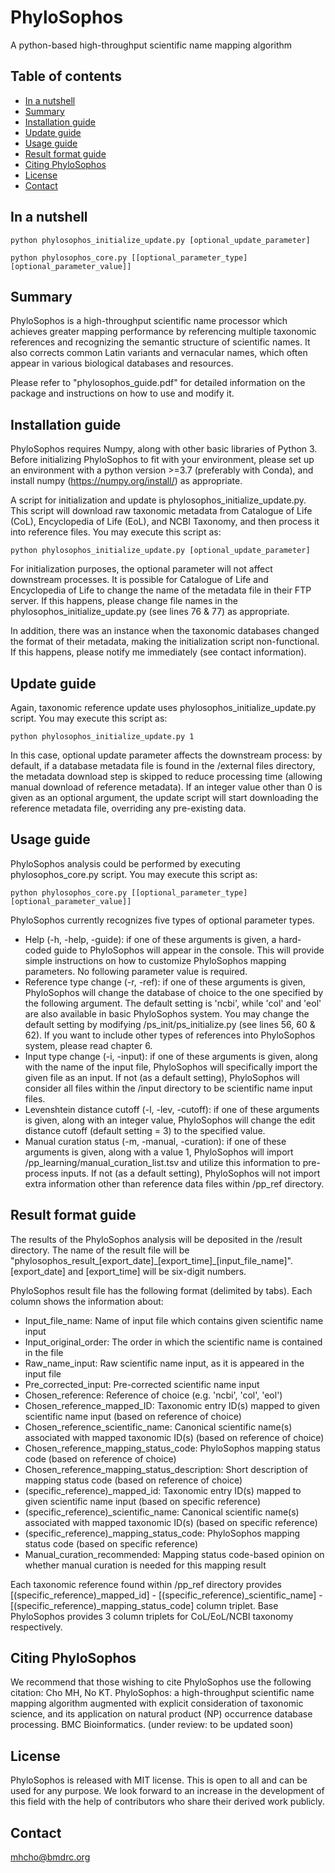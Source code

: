# PhyloSophos

A python-based high-throughput scientific name mapping algorithm

## Table of contents

- [In a nutshell](#in-a-nutshell)
- [Summary](#summary)
- [Installation guide](#installation-guide)
- [Update guide](#update-guide)
- [Usage guide](#usage-guide)
- [Result format guide](#result-format-guide)
- [Citing PhyloSophos](#citing-phylosophos)
- [License](#license)
- [Contact](#contact)

## In a nutshell

```
python phylosophos_initialize_update.py [optional_update_parameter]

python phylosophos_core.py [[optional_parameter_type] [optional_parameter_value]]
```

## Summary

PhyloSophos is a high-throughput scientific name processor which achieves greater mapping performance by referencing multiple taxonomic references and recognizing the semantic structure of scientific names. It also corrects common Latin variants and vernacular names, which often appear in various biological databases and resources. 

Please refer to "phylosophos_guide.pdf" for detailed information on the package and instructions on how to use and modify it.

## Installation guide

PhyloSophos requires Numpy, along with other basic libraries of Python 3. Before initializing PhyloSophos to fit with your environment, please set up an environment with a python version >=3.7 (preferably with Conda), and install numpy (https://numpy.org/install/) as appropriate.

A script for initialization and update is phylosophos_initialize_update.py. This script will download raw taxonomic metadata from Catalogue of Life (CoL), Encyclopedia of Life (EoL), and NCBI Taxonomy, and then process it into reference files. You may execute this script as:

<pre><code>python phylosophos_initialize_update.py [optional_update_parameter]</code></pre>

For initialization purposes, the optional parameter will not affect downstream processes. It is possible for Catalogue of Life and Encyclopedia of Life to change the name of the metadata file in their FTP server. If this happens, please change file names in the phylosophos_initialize_update.py (see lines 76 & 77) as appropriate.

In addition, there was an instance when the taxonomic databases changed the format of their metadata, making the initialization script non-functional. If this happens, please notify me immediately (see contact information).

## Update guide

Again, taxonomic reference update uses phylosophos_initialize_update.py script. You may execute this script as:

<pre><code>python phylosophos_initialize_update.py 1</code></pre>

In this case, optional update parameter affects the downstream process: by default, if a database metadata file is found in the /external files directory, the metadata download step is skipped to reduce processing time (allowing manual download of reference metadata). If an integer value other than 0 is given as an optional argument, the update script will start downloading the reference metadata file, overriding any pre-existing data.

## Usage guide

PhyloSophos analysis could be performed by executing phylosophos_core.py script. You may execute this script as:

<pre><code>python phylosophos_core.py [[optional_parameter_type] [optional_parameter_value]]</code></pre>

PhyloSophos currently recognizes five types of optional parameter types.

* Help (-h, -help, -guide): if one of these arguments is given, a hard-coded guide to PhyloSophos will appear in the console. This will provide simple instructions on how to customize PhyloSophos mapping parameters. No following parameter value is required.
* Reference type change (-r, -ref): if one of these arguments is given, PhyloSophos will change the database of choice to the one specified by the following argument. The default setting is 'ncbi', while 'col' and 'eol' are also available in basic PhyloSophos system. You may change the default setting by modifying /ps_init/ps_initialize.py (see lines 56, 60 & 62). If you want to include other types of references into PhyloSophos system, please read chapter 6.
* Input type change (-i, -input): if one of these arguments is given, along with the name of the input file, PhyloSophos will specifically import the given file as an input. If not (as a default setting), PhyloSophos will consider all files within the /input directory to be scientific name input files.
* Levenshtein distance cutoff (-l, -lev, -cutoff): if one of these arguments is given, along with an integer value, PhyloSophos will change the edit distance cutoff (default setting = 3) to the specified value. 
* Manual curation status (-m, -manual, -curation): if one of these arguments is given, along with a value 1, PhyloSophos will import /pp_learning/manual_curation_list.tsv and utilize this information to pre-process inputs. If not (as a default setting), PhyloSophos will not import extra information other than reference data files within /pp_ref directory.

## Result format guide

The results of the PhyloSophos analysis will be deposited in the /result directory. The name of the result file will be "phylosophos_result_[export_date]\_[export_time]\_[input_file_name]". [export_date] and [export_time] will be six-digit numbers. 

PhyloSophos result file has the following format (delimited by tabs). Each column shows the information about:

* Input_file_name: Name of input file which contains given scientific name input
* Input_original_order: The order in which the scientific name is contained in the file
* Raw_name_input: Raw scientific name input, as it is appeared in the input file
* Pre_corrected_input: Pre-corrected scientific name input
* Chosen_reference: Reference of choice (e.g. 'ncbi', 'col', 'eol')
* Chosen_reference_mapped_ID: Taxonomic entry ID(s) mapped to given scientific name input (based on reference of choice)
* Chosen_reference_scientific_name: Canonical scientific name(s) associated with mapped taxonomic ID(s) (based on reference of choice)
* Chosen_reference_mapping_status_code: PhyloSophos mapping status code (based on reference of choice)
* Chosen_reference_mapping_status_description: Short description of mapping status code (based on reference of choice)
* (specific_reference)\_mapped\_id: Taxonomic entry ID(s) mapped to given scientific name input (based on specific reference)
* (specific_reference)\_scientific\_name: Canonical scientific name(s) associated with mapped taxonomic ID(s) (based on specific reference)
* (specific_reference)\_mapping\_status_code: PhyloSophos mapping status code (based on specific reference)
* Manual_curation_recommended: Mapping status code-based opinion on whether manual curation is needed for this mapping result

Each taxonomic reference found within /pp_ref directory provides [(specific\_reference)\_mapped\_id] - [(specific\_reference)\_scientific\_name] - [(specific\_reference)\_mapping_status\_code] column triplet. Base PhyloSophos provides 3 column triplets for CoL/EoL/NCBI taxonomy respectively.

## Citing PhyloSophos

We recommend that those wishing to cite PhyloSophos use the following citation:
Cho MH, No KT. PhyloSophos: a high-throughput scientific name mapping algorithm augmented with explicit consideration of taxonomic science, and its application on natural product (NP) occurrence database processing. BMC Bioinformatics. (under review: to be updated soon)

## License

PhyloSophos is released with MIT license. This is open to all and can be used for any purpose. We look forward to an increase in the development of this field with the help of contributors who share their derived work publicly.

## Contact

mhcho@bmdrc.org

